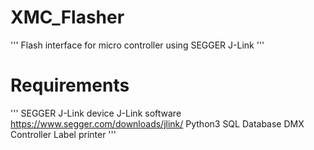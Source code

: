 # XMC_Flasher
'''
Flash interface for micro controller using SEGGER J-Link
'''

# Requirements
'''
SEGGER J-Link device
J-Link software https://www.segger.com/downloads/jlink/
Python3 
SQL Database 
DMX Controller 
Label printer
'''